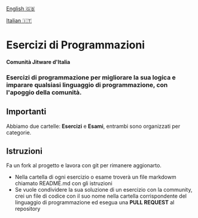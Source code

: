 [English 🇬🇧](README.md)

[Italian 🇮🇹 ](README.it.md)

# Esercizi di Programmazioni
#### Comunità Jitware d'Italia

### Esercizi di programmazione per migliorare la sua logica e imparare qualsiasi linguaggio di programmazione, con l'apoggio della comunità.

## Importanti
Abbiamo due cartelle: **Esercizi** e **Esami**, entrambi sono organizzati per categorie.

## Istruzioni
Fa un fork al progetto e lavora con git per rimanere aggionarto.
- Nella cartella di ogni esercizio o esame troverà un file markdowm chiamato README.md con gli istruzioni
- Se vuole condividere la sua soluzione di un esercizio con la community, crei un file di codice con il suo nome nella cartella corrispondente del linguaggio di programmazione ed esegua una **PULL REQUEST** al repository

